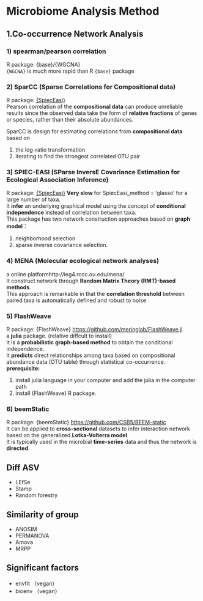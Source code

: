 # Microbiome Analysis Method

## 1.Co-occurrence Network Analysis

### 1) spearman/pearson correlation
R package: {base}/{WGCNA}  
`{WGCNA}` is much more rapid than R `{base}` package

### 2) SparCC (Sparse Correlations for Compositional data)
R package: [{SpiecEasi}](https://github.com/zdk123/SpiecEasi)  
Pearson correlation of the **compositional data** can produce unreliable results since the observed data take the form of **relative fractions** of genes or species, rather than their absolute abundances.

SparCC is design for estimating correlations from **compositional data** based on 
1. the log-ratio transformation
2. iterating to find the strongest correlated OTU pair

### 3) SPIEC-EASI (SParse InversE Covariance Estimation for Ecological Association Inference)
R package: [{SpiecEasi}](https://github.com/zdk123/SpiecEasi) 
**Very slow** for SpiecEasi_method = ‘glasso’ for a large number of taxa.   
It **infer** an underlying graphical model using the concept of **conditional independence** instead of correlation between taxa.  
This package has two network construction approaches based on **graph model**：
1. neighborhood selection
2. sparse inverse covariance selection.  

### 4) MENA (Molecular ecological network analyses)
a online platformhttp://ieg4.rccc.ou.edu/mena/  
It construct network through **Random Matrix Theory (RMT)-based methods**.   
This approach is remarkable in that the **correlation threshold** between paired taxa is automatically defined and robust to noise

### 5) FlashWeave
R package: {FlashWeave} https://github.com/meringlab/FlashWeave.jl  
a **julia** package. (relative diffcult to install)  
It is a **probabilistic graph-based method** to obtain the conditional independence.  
It **predicts** direct relationships among taxa based on compositional abundance data (OTU table) through statistical co-occurrence.   
**prerequisite:**
1. install julia language in your computer and add the julia in the computer path
2. install {FlashWeave} R package.

### 6) beemStatic
R package: {beemStatic} https://github.com/CSB5/BEEM-static  
It can be applied to **cross-sectional** datasets to infer interaction network based on the generalized **Lotka-Volterra model**    
It is typically used in the microbial **time-series** data and thus the network is **directed**.  

## Diff ASV
- LEfSe
- Stamp
- Random forestry


## Similarity of group
- ANOSIM
- PERMANOVA
- Amova
- MRPP

## Significant factors
- envfit （vegan）
- bioenv （vegan）
